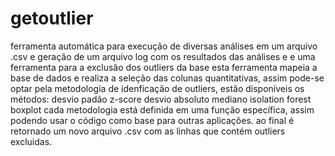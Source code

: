 # getoutlier
ferramenta automática para execução de diversas análises em um arquivo .csv e geração de um arquivo log com os resultados das análises e e uma ferramenta para a exclusão dos outliers da base
esta ferramenta mapeia a base de dados e realiza a seleção das colunas quantitativas, assim pode-se optar pela metodologia de idenficação de outliers, estão disponíveis os métodos:
desvio padão
z-score
desvio absoluto mediano
isolation forest
boxplot
cada metodologia está definida em uma função específica, assim podendo usar o código como base para outras aplicações.
ao final é retornado um novo arquivo .csv com as linhas que contém outliers excluidas.
